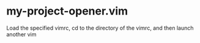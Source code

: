 # my-project-opener.vim
Load the specified vimrc, cd to the directory of the vimrc, and then launch another vim
